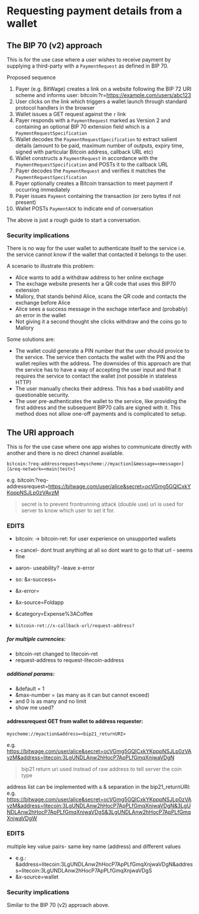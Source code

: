 # Requesting payment details from a wallet

## The BIP 70 (v2) approach 

This is for the use case where a user wishes to receive payment by supplying a third-party with a `PaymentRequest` as defined in BIP 70.

Proposed sequence

1. Payer (e.g. BitWage) creates a link on a website following the BIP 72 URI scheme and informs user: bitcoin:?r=https://example.com/users/abc123
2. User clicks on the link which triggers a wallet launch through standard protocol handlers in the browser
3. Wallet issues a GET request against the `r` link
4. Payer responds with a `PaymentRequest` marked as Version 2 and containing an optional BIP 70 extension field which is a `PaymentRequestSpecification` 
5. Wallet decodes the `PaymentRequestSpecification` to extract salient details (amount to be paid, maximum number of outputs, expiry time, signed with particular Bitcoin address, callback URL etc)
6. Wallet constructs a `PaymentRequest` in accordance with the `PaymentRequestSpecification` and POSTs it to the callback URL
7. Payer decodes the `PaymentRequest` and verifies it matches the `PaymentRequestSpecification`
8. Payer optionally creates a Bitcoin transaction to meet payment if occurring immediately
9. Payer issues `Payment` containing the transaction (or zero bytes if not present)
10. Wallet POSTs `PaymentACK` to indicate end of conversation

The above is just a rough guide to start a conversation.


### Security implications

There is no way for the user wallet to authenticate itself to the service i.e. the service cannot know if the wallet that contacted it belongs to the user.

A scenario to illustrate this problem:

- Alice wants to add a withdraw address to her online exchage
- The exchage website presents her a QR code that uses this BIP70 extension
- Mallory, that stands behind Alice, scans the QR code and contacts the exchange before Alice
- Alice sees a success message in the exchage interface and (probably) an error in the wallet
- Not giving it a second thought she clicks withdraw and the coins go to Mallory


Some solutions are:

- The wallet could generate a PIN number that the user should provice to the service. The service then contacts the wallet with the PIN and the wallet replies with the address. The downsides of this approach are that the service has to have a way of accepting the user input and that it requires the service to contact the wallet (not possible in stateless HTTP)
- The user manually checks their address. This has a bad usability and questionable security.
- The user pre-authenticates the wallet to the service, like providing the first address and the subsequent BIP70 calls are signed with it. This method does not allow one-off payments and is complicated to setup.



## The URI approach

This is for the use case where one app wishes to communicate directly with another and there is no direct channel available.

``bitcoin:?req-addressrequest=myscheme://myaction[&message=<message>][&req-network=<main|test>]``

e.g. bitcoin:?req-addressrequest=https://bitwage.com/user/alice&secret=ocVGmg5GQlCxkYKpppNSJLp0zVAvzM
> secret is to prevent frontrunning attack (double use)
> uri is used for server to know which user to set it for.

### EDITS
- bitcoin:  ->  bitcoin-ret: for user experience on unsupported wallets
- x-cancel- dont trust anything at all so dont want to go to that url - seems fine
- aaron- useability?  -leave x-error
- so: &x-success=
- &x-error=
- &x-source=Foldapp
- &category=Expense%3ACoffee

- ``bitcoin-ret://x-callback-url/request-address?``

##### for multiple currencies:
- bitcoin-ret changed to litecoin-ret
- request-address to request-litecoin-address

##### additional params:
- &default = 1
- &max-number =  (as many as it can but cannot exceed)
- and 0 is as many and no limit
- show me used?

#### addressrequest GET from wallet to address requester: 
``myscheme://myaction&address=<bip21_returnURI>``

e.g. https://bitwage.com/user/alice&secret=ocVGmg5GQlCxkYKpppNSJLp0zVAvzM&address=litecoin:3LgUNDLAnw2hHocP7ApPLfGmqXnjwaVDgN
> bip21 return uri used instead of raw address to tell server the coin type

address list can be implemented with a & separation in the bip21_returnURI:
e.g. https://bitwage.com/user/alice&secret=ocVGmg5GQlCxkYKpppNSJLp0zVAvzM&address=litecoin:3LgUNDLAnw2hHocP7ApPLfGmqXnjwaVDgN&3LgUNDLAnw2hHocP7ApPLfGmqXnjwaVDgS&3LgUNDLAnw2hHocP7ApPLfGmqXnjwaVDgW

### EDITS
multiple key value pairs- same key name (address) and different values
- e.g.: &address=litecoin:3LgUNDLAnw2hHocP7ApPLfGmqXnjwaVDgN&address=litecoin:3LgUNDLAnw2hHocP7ApPLfGmqXnjwaVDgS
- &x-source=wallet

### Security implications

Similar to the BIP 70 (v2) approach above.
